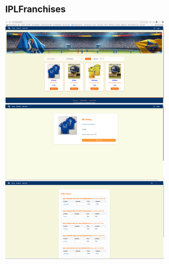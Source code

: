 # IPLFranchises
![alt text](https://github.com/vishnu419/IPLFranchises/blob/master/FranchisClient/src/assets/Screenshot%202025-09-15%20133450.png?raw=true)
![alt text](https://github.com/vishnu419/IPLFranchises/blob/master/FranchisClient/src/assets/Screenshot%202025-09-15%20133509.png?raw=true)
![alt text](https://github.com/vishnu419/IPLFranchises/blob/master/FranchisClient/src/assets/Screenshot%202025-09-15%20133534.png?raw=true)
